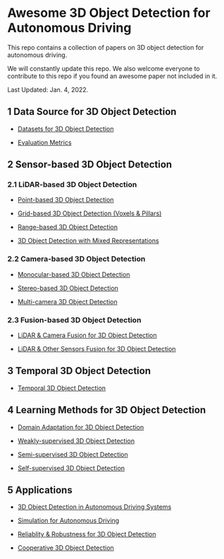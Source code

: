 # Awesome 3D Object Detection for Autonomous Driving

This repo contains a collection of papers on 3D object detection for autonomous driving.

We will constantly update this repo. We also welcome everyone to contribute to this repo if you found an awesome paper not included in it.

Last Updated: Jan. 4, 2022.

## 1 Data Source for 3D Object Detection

- [Datasets for 3D Object Detection](Docs/Data/datasets.md)

- [Evaluation Metrics](Docs/Data/metric.md)

## 2 Sensor-based 3D Object Detection

### 2.1 LiDAR-based 3D Object Detection

- [Point-based 3D Object Detection](Docs/Sensor/LiDAR/point_view.md)

- [Grid-based 3D Object Detection (Voxels & Pillars)](Docs/Sensor/LiDAR/volumetric_view.md)

- [Range-based 3D Object Detection](Docs/Sensor/LiDAR/range_view.md)

- [3D Object Detection with Mixed Representations](Docs/Sensor/LiDAR/mixed_views.md)

### 2.2 Camera-based 3D Object Detection

- [Monocular-based 3D Object Detection](Docs/Sensor/Camera/monocular.md)

- [Stereo-based 3D Object Detection](Docs/Sensor/Camera/stereo.md)

- [Multi-camera 3D Object Detection](Docs/Sensor/Camera/multicameras.md)

### 2.3 Fusion-based 3D Object Detection

- [LiDAR & Camera Fusion for 3D Object Detection](Docs/Sensor/MultiModal/lidar_and_camera.md)

- [LiDAR & Other Sensors Fusion for 3D Object Detection](Docs/Sensor/MultiModal/other_sensors.md)

## 3 Temporal 3D Object Detection

- [Temporal 3D Object Detection](Docs/Sequential/sequential.md)

## 4 Learning Methods for 3D Object Detection

- [Domain Adaptation for 3D Object Detection](Docs/Learning/domain_adaptation.md)

- [Weakly-supervised 3D Object Detection](Docs/Learning/weak_learning.md)

- [Semi-supervised 3D Object Detection](Docs/Learning/semi_learning.md)

- [Self-supervised 3D Object Detection](Docs/Learning/self_learning.md)

## 5 Applications

- [3D Object Detection in Autonomous Driving Systems](Docs/Applications/system.md)

- [Simulation for Autonomous Driving](Docs/Applications/simulation.md)

- [Reliablity & Robustness for 3D Object Detection](Docs/Applications/reliability.md)

- [Cooperative 3D Object Detection](Docs/Applications/cooperative_perception.md)